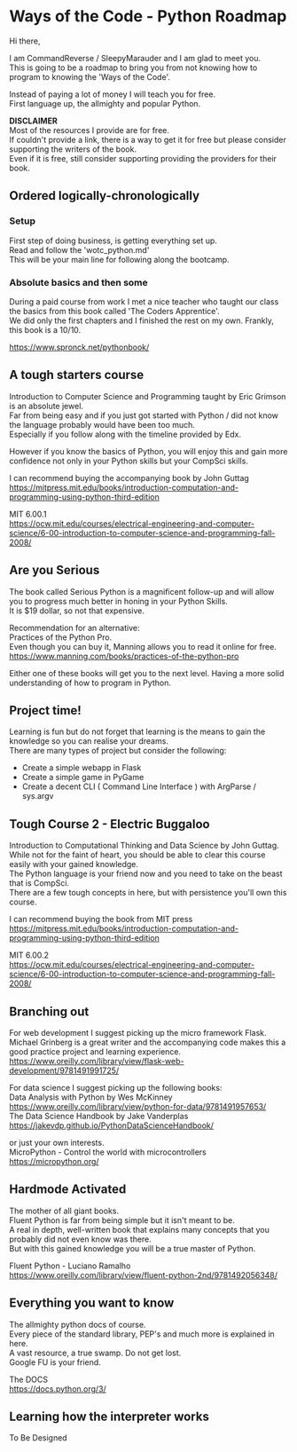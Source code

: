 # Ways of the Code - Python Roadmap

Hi there,   

I am CommandReverse / SleepyMarauder and I am glad to meet you.  
This is going to be a roadmap to bring you from not knowing how to program to knowing the 'Ways of the Code'.  

Instead of paying a lot of money I will teach you for free.  
First language up, the allmighty and popular Python.  

__DISCLAIMER__  
Most of the resources I provide are for free.  
If couldn't provide a link, there is a way to get it for free but please consider supporting the writers of the book.  
Even if it is free, still consider supporting providing the providers for their book.  

## Ordered logically-chronologically  

### Setup  

First step of doing business, is getting everything set up.  
Read and follow the 'wotc_python.md'   
This will be your main line for following along the bootcamp.  

### Absolute basics and then some  

During a paid course from work I met a nice teacher who taught our class the basics from this book called 'The Coders Apprentice'.  
We did only the first chapters and I finished the rest on my own. Frankly, this book is a 10/10.  

https://www.spronck.net/pythonbook/  

## A tough starters course  

Introduction to Computer Science and Programming taught by Eric Grimson is an absolute jewel.  
Far from being easy and if you just got started with Python / did not know the language probably would have been too much.  
Especially if you follow along with the timeline provided by Edx.  
  
However if you know the basics of Python, you will enjoy this and gain more confidence not only in your Python skills but your CompSci skills.  
  
I can recommend buying the accompanying book by John Guttag  
https://mitpress.mit.edu/books/introduction-computation-and-programming-using-python-third-edition  
  
MIT 6.00.1  
https://ocw.mit.edu/courses/electrical-engineering-and-computer-science/6-00-introduction-to-computer-science-and-programming-fall-2008/  
  
## Are you Serious  
  
The book called Serious Python is a magnificent follow-up and will allow you to progress much better in honing in your Python Skills.  
It is $19 dollar, so not that expensive.  
  
Recommendation for an alternative:  
Practices of the Python Pro.  
Even though you can buy it, Manning allows you to read it online for free.  
https://www.manning.com/books/practices-of-the-python-pro  
  
Either one of these books will get you to the next level. Having a more solid understanding of how to program in Python.  
  
## Project time!  
  
Learning is fun but do not forget that learning is the means to gain the knowledge so you can realise your dreams.  
There are many types of project but consider the following:  
- Create a simple webapp in Flask  
- Create a simple game in PyGame  
- Create a decent CLI ( Command Line Interface ) with ArgParse / sys.argv  
  
## Tough Course 2 - Electric Buggaloo  
  
Introduction to Computational Thinking and Data Science by John Guttag.  
While not for the faint of heart, you should be able to clear this course easily with your gained knowledge.  
The Python language is your friend now and you need to take on the beast that is CompSci.  
There are a few tough concepts in here, but with persistence you'll own this course.  
  
I can recommend buying the book from MIT press  
https://mitpress.mit.edu/books/introduction-computation-and-programming-using-python-third-edition   
  
MIT 6.00.2  
https://ocw.mit.edu/courses/electrical-engineering-and-computer-science/6-00-introduction-to-computer-science-and-programming-fall-2008/  
  
## Branching out  
  
For web development I suggest picking up the micro framework Flask.  
Michael Grinberg is a great writer and the accompanying code makes this a good practice project and learning experience.  
https://www.oreilly.com/library/view/flask-web-development/9781491991725/  
  
For data science I suggest picking up the following books:  
Data Analysis with Python by Wes McKinney  
https://www.oreilly.com/library/view/python-for-data/9781491957653/  
The Data Science Handbook by Jake Vanderplas  
https://jakevdp.github.io/PythonDataScienceHandbook/  
  
or just your own interests.  
MicroPython - Control the world with microcontrollers  
https://micropython.org/  
  
## Hardmode Activated  
  
The mother of all giant books.  
Fluent Python is far from being simple but it isn't meant to be.  
A real in depth, well-written book that explains many concepts that you probably did not even know was there.  
But with this gained knowledge you will be a true master of Python.  
  
Fluent Python - Luciano Ramalho  
https://www.oreilly.com/library/view/fluent-python-2nd/9781492056348/  
  
## Everything you want to know  
  
The allmighty python docs of course.  
Every piece of the standard library, PEP's and much more is explained in here.  
A vast resource, a true swamp. Do not get lost.   
Google FU is your friend.  
  
The DOCS  
https://docs.python.org/3/  
  
## Learning how the interpreter works  
  
To Be Designed  
